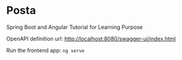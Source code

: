 # Posta

Spring Boot and Angular Tutorial for Learning Purpose

OpenAPI definition url: [http://localhost:8080/swagger-ui/index.html](http://localhost:8080/swagger-ui/index.html)

Run the frontend app: `ng serve`
